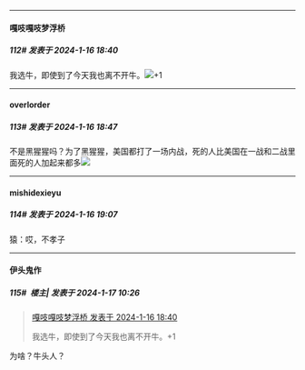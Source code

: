 
*****

####  嘎吱嘎吱梦浮桥  
##### 112#       发表于 2024-1-16 18:40

我选牛，即使到了今天我也离不开牛。<img src="https://static.saraba1st.com/image/smiley/face2017/136.png" referrerpolicy="no-referrer">+1

*****

####  overlorder  
##### 113#       发表于 2024-1-16 18:47

不是黑猩猩吗？为了黑猩猩，美国都打了一场内战，死的人比美国在一战和二战里面死的人加起来都多<img src="https://static.saraba1st.com/image/smiley/face2017/037.png" referrerpolicy="no-referrer">


*****

####  mishidexieyu  
##### 114#       发表于 2024-1-16 19:07

猿：哎，不孝子


*****

####  伊头鬼作  
##### 115#         楼主| 发表于 2024-1-17 10:26

<blockquote><a href="httphttps://bbs.saraba1st.com/2b/forum.php?mod=redirect&amp;goto=findpost&amp;pid=63668935&amp;ptid=2167448" target="_blank">嘎吱嘎吱梦浮桥 发表于 2024-1-16 18:40</a>

我选牛，即使到了今天我也离不开牛。+1</blockquote>
为啥？牛头人？

